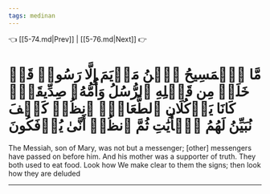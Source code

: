 ```yaml
---
tags: medinan
---
```


👈 [[5-74.md|Prev]] | [[5-76.md|Next]] 👉

# مَّا ٱلۡمَسِيحُ ٱبۡنُ مَرۡيَمَ إِلَّا رَسُولٞ قَدۡ خَلَتۡ مِن قَبۡلِهِ ٱلرُّسُلُ وَأُمُّهُۥ صِدِّيقَةٞۖ كَانَا يَأۡكُلَانِ ٱلطَّعَامَۗ ٱنظُرۡ كَيۡفَ نُبَيِّنُ لَهُمُ ٱلۡأٓيَٰتِ ثُمَّ ٱنظُرۡ أَنَّىٰ يُؤۡفَكُونَ

The Messiah, son of Mary, was not but a messenger; [other] messengers have passed on before him. And his mother was a supporter of truth. They both used to eat food. Look how We make clear to them the signs; then look how they are deluded

---

